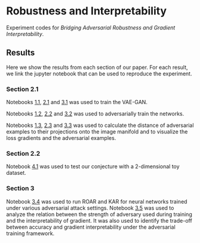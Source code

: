 # Robustness and Interpretability

Experiment codes for *Bridging Adversarial Robustness and Gradient Interpretability*.

## Results

Here we show the results from each section of our paper. For each result, we link the jupyter notebook that can be used to reproduce the experiment.

### Section 2.1

Notebooks [1.1](https://github.com/1202kbs/Robustness-and-Interpretability/blob/master/1.1%20MNIST%20VAE-GAN%20Training.ipynb), [2.1](https://github.com/1202kbs/Robustness-and-Interpretability/blob/master/2.1%20FMNIST%20VAE-GAN%20Training.ipynb) and [3.1](https://github.com/1202kbs/Robustness-and-Interpretability/blob/master/3.1%20CIFAR%20VAE-GAN%20Training.ipynb) was used to train the VAE-GAN.

Notebooks [1.2](https://github.com/1202kbs/Robustness-and-Interpretability/blob/master/1.2%20MNIST%20Training.ipynb), [2.2](https://github.com/1202kbs/Robustness-and-Interpretability/blob/master/2.2%20FMNIST%20Training.ipynb) and [3.2](https://github.com/1202kbs/Robustness-and-Interpretability/blob/master/3.2%20CIFAR-10%20Training.ipynb) was used to adversarially train the networks.

Notebooks [1.3](https://github.com/1202kbs/Robustness-and-Interpretability/blob/master/1.3%20MNIST%20Gradient%20Analysis.ipynb), [2.3](https://github.com/1202kbs/Robustness-and-Interpretability/blob/master/2.3%20FMNIST%20Gradient%20Analysis.ipynb) and [3.3](https://github.com/1202kbs/Robustness-and-Interpretability/blob/master/3.3%20CIFAR-10%20Gradient%20Analysis.ipynb) was used to calculate the distance of adversarial examples to their projections onto the image manifold and to visualize the loss gradients and the adversarial examples.

### Section 2.2

Notebook [4.1](https://github.com/1202kbs/Robustness-and-Interpretability/blob/master/4.1%20Mixture%20Gaussian%20Training.ipynb) was used to test our conjecture with a 2-dimensional toy dataset.

### Section 3

Notebook [3.4](https://github.com/1202kbs/Robustness-and-Interpretability/blob/master/3.4%20CIFAR-10%20ROAR%20KAR.ipynb) was used to run ROAR and KAR for neural networks trained under various adversarial attack settings. Notebook [3.5](https://github.com/1202kbs/Robustness-and-Interpretability/blob/master/3.5%20CIFAR-10%20Result%20Analysis.ipynb) was used to analyze the relation between the strength of adversary used during training and the interpretability of gradient. It was also used to identify the trade-off between accuracy and gradient interpretability under the adversarial training framework.